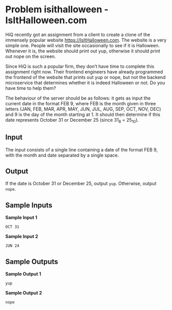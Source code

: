 # Problem isithalloween - IsItHalloween.com

HiQ recently got an assignment from a client to create a clone of the immensely popular website https://IsItHalloween.com. The website is a very simple one. People will visit the site occasionally to see if it is Halloween. Whenever it is, the website should print out yup, otherwise it should print out nope on the screen.

Since HiQ is such a popular firm, they don’t have time to complete this assignment right now. Their frontend engineers have already programmed the frontend of the website that prints out yup or nope, but not the backend microservice that determines whether it is indeed Halloween or not. Do you have time to help them?

The behaviour of the server should be as follows: it gets as input the current date in the format FEB 9, where FEB is the month given in three letters (JAN, FEB, MAR, APR, MAY, JUN, JUL, AUG, SEP, OCT, NOV, DEC) and 9 is the day of the month starting at 1. It should then determine if this date represents October 31 or December 25 (since $`31_8`$ = $`25_{10}`$).

## Input

The input consists of a single line containing a date of the format FEB 9, with the month and date separated by a single space.

## Output

If the date is October 31 or December 25, output `yup`. Otherwise, output `nope`.

## Sample Inputs

**Sample Input 1**
```
OCT 31
```

**Sample Input 2**
```
JUN 24
```

## Sample Outputs

**Sample Output 1**
```
yup
```

**Sample Output 2**
```
nope
```
